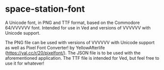 # space-station-font
A Unicode font, in PNG and TTF format, based on the Commodore 64/VVVVVV font. Intended for use in Ved and versions of VVVVVV with Unicode support.

The PNG file can be used with versions of VVVVVV with Unicode support as well as Pixel Font Converter! by YellowAfterlife (https://yal.cc/r/20/pixelfont/).
The JSON file is to be used with the aforementioned application.
The TTF file is intended for Ved, but feel free to use it for whatever!
